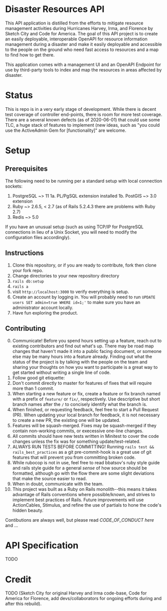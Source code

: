 # Disaster Resources API

This API application is distilled from the efforts to mitigate resource management activities during Hurricanes Harvey, Irma, and Florence by Sketch City and Code for America.  The goal of this API project is to create an easily deployable, interoperable OpenAPI for resource information management during a disaster and make it easily deployable and accessible to the people on the ground who need fast access to resources and a map to find how to get there.

This application comes with a management UI and an OpenAPI Endpoint for use by third-party tools to index and map the resources in areas affected by disaster.

# Status

This is repo is in a very early stage of development.  While there is decent test coverage of controller end-points, there is room for more test coverage.  There are a several known defects (as of 2020-06-01) that could use some TLC, a huge stack of features to implement (new ideas, such as "you could use the ActiveAdmin Gem for [functionality]" are welcome.

# Setup

## Prerequisites
The following need to be running per a standard setup with local connection sockets:
1. PostgreSQL ~> 11
  1a. PL/PgSQL extension installed
  1b. PostGIS ~> 3.0 extension
2. Ruby ~> 2.6.5, < 2.7 (as of Rails 5.2.4.3 there are problems with Ruby 2.7)
3. Redis ~> 5.0

If you have an unusual setup (such as using TCP/IP for PostgreSQL connections in lieu of a Unix Socket, you will need to modify the configuration files accordingly).

## Instructions
1. Clone this repository, or if you are ready to contribute, fork then clone your fork repo.
2. Change directories to your new repository directory
3. `rails db:setup`
4. `rails a`
5. visit `http://localhost:3000` to verify everything is setup.
6. Create an account by logging in. You will probably need to run `UPDATE users SET admin=true WHERE id=1;'` to make sure you have an administrator account locally.
7. Have fun exploring the product.

## Contributing
0. Communicate!  Before you spend hours setting up a feature, reach out to existing contributors and find out what's up.  There may be road map changes that haven't made it into a public facing document, or someone else may be many hours into a feature already.  Finding out what the status of the project is by talking with the people on the team and sharing your thoughts on how you want to participate is a great way to get started without writing a single line of code.
1. Follow good git etiquette:
2. Don't commit directly to master for features of fixes that will require more than 1 commit.
3. When starting a new feature or fix, create a feature or fix branch named with a prefix of `feature/` or `fix/`, respectively.  Use descriptive but short branch names after the `/` to concisely identify what the branch is.
4. When finished, or requesting feedback, feel free to start a Pull Request (PR).  When updating your local branch for feedback, it is not necessary to create a new PR, the existing one will be updated.
5. Features will be squash-merged.  Fixes may be squash-merged if they contain non-working commits, or execessive one-line changes.
6. All commits should have new tests written in Minitest to cover the code changes unless the fix was for something update/test-related.
7. ALWAYS RUN TESTS BEFORE COMMITTING!  Running `rails test && rails_best_practices` as a git pre-commit-hook is a great use of git features that will prevent you from committing broken code.
8. While rubocop is not in use, feel free to read bbatsov's ruby style guide and rails style guide for a general _sense_ of how source should be formatted, although go with the flow there are some slight deviations that make the source easier to read.
9. When in doubt, communicate with the team.
10. This project was built as a Ruby on Rails monolith--this means it takes advantage of Rails conventions where possible/known, and strives to implement best practices of Rails.  Future improvements will use ActionCables, Stimulus, and refine the use of partials to hone the code's hidden beauty.

Contibutions are always well, but please read _CODE_OF_CONDUCT here_ and ...

# API Specification

TODO

# Credit

TODO (Sketch City for original Harvey and Irma code-base, Code for America for Florence, add devs/collaborators for ongoing efforts during and after this rebuild).
